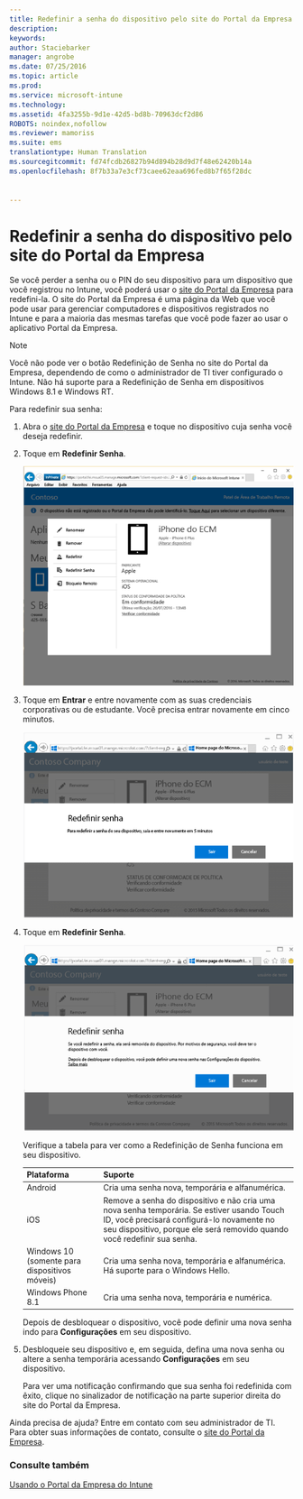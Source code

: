 ```yaml
---
title: Redefinir a senha do dispositivo pelo site do Portal da Empresa | Microsoft Intune
description: 
keywords: 
author: Staciebarker
manager: angrobe
ms.date: 07/25/2016
ms.topic: article
ms.prod: 
ms.service: microsoft-intune
ms.technology: 
ms.assetid: 4fa3255b-9d1e-42d5-bd8b-70963dcf2d86
ROBOTS: noindex,nofollow
ms.reviewer: mamoriss
ms.suite: ems
translationtype: Human Translation
ms.sourcegitcommit: fd74fcdb26827b94d894b28d9d7f48e62420b14a
ms.openlocfilehash: 8f7b33a7e3cf73caee62eaa696fed8b7f65f28dc


---
```



# Redefinir a senha do dispositivo pelo site do Portal da Empresa

Se você perder a senha ou o PIN do seu dispositivo para um dispositivo que você registrou no Intune, você poderá usar o [site do Portal da Empresa](http://portal.manage.microsoft.com) para redefini-la. O site do Portal da Empresa é uma página da Web que você pode usar para gerenciar computadores e dispositivos registrados no Intune e para a maioria das mesmas tarefas que você pode fazer ao usar o aplicativo Portal da Empresa.

> [!NOTE]
> Você não pode ver o botão Redefinição de Senha no site do Portal da Empresa, dependendo de como o administrador de TI tiver configurado o Intune. Não há suporte para a Redefinição de Senha em dispositivos Windows 8.1 e Windows RT.

Para redefinir sua senha:

1.  Abra o [site do Portal da Empresa](http://portal.manage.microsoft.com) e toque no dispositivo cuja senha você deseja redefinir.

2.  Toque em **Redefinir Senha**.

    ![resetp-passcode-option-on-company-portal-website](./media/iwp-screen-with-all-options.png)

3.  Toque em **Entrar** e entre novamente com as suas credenciais corporativas ou de estudante. Você precisa entrar novamente em cinco minutos.

    ![sign-out-sign-back-in](./media/iwp-2-sign-out.png)

4.  Toque em **Redefinir Senha**.

    ![tap-reset-passcode](./media/iwp-3-tap-reset-passcode-after-signin.png)

    Verifique a tabela para ver como a Redefinição de Senha funciona em seu dispositivo.

    |Plataforma|Suporte|
    |------------|-----------|
    |Android|Cria uma senha nova, temporária e alfanumérica.|
    |iOS|Remove a senha do dispositivo e não cria uma nova senha temporária. Se estiver usando Touch ID, você precisará configurá-lo novamente no seu dispositivo, porque ele será removido quando você redefinir sua senha.|
    |Windows 10 (somente para dispositivos móveis)|Cria uma senha nova, temporária e alfanumérica. Há suporte para o Windows Hello.|
    |Windows Phone 8.1|Cria uma senha nova, temporária e numérica.|
    Depois de desbloquear o dispositivo, você pode definir uma nova senha indo para **Configurações** em seu dispositivo.

5.  Desbloqueie seu dispositivo e, em seguida, defina uma nova senha ou altere a senha temporária acessando **Configurações** em seu dispositivo.

    Para ver uma notificação confirmando que sua senha foi redefinida com êxito, clique no sinalizador de notificação na parte superior direita do site do Portal da Empresa.

Ainda precisa de ajuda? Entre em contato com seu administrador de TI. Para obter suas informações de contato, consulte o [site do Portal da Empresa](http://portal.manage.microsoft.com).

### Consulte também
[Usando o Portal da Empresa do Intune](using-the-intune-company-portal-website.md)



<!--HONumber=Aug16_HO3-->


